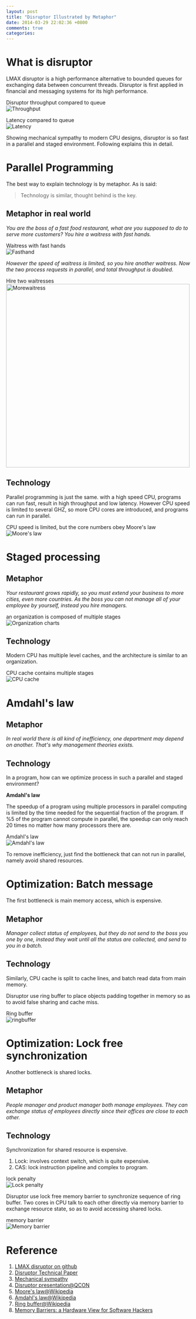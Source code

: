 ```yaml
---
layout: post
title: "Disruptor Illustrated by Metaphor"
date: 2014-03-29 22:02:36 +0800
comments: true
categories: 
---
```

# What is disruptor
LMAX disruptor is a high performance alternative to bounded queues for exchanging data between concurrent threads. Disruptor is first applied in financial and messaging systems for its high performance.

Disruptor throughput compared to queue    
![Throughput](/images/disruptor/throughput.png)

Latency compared to queue    
![Latency](/images/disruptor/latency.png)

Showing mechanical sympathy to modern CPU designs, disruptor is so fast in a parallel and staged environment. Following explains this in detail. 

# Parallel Programming

The best way to explain technology is by metaphor. As is said:
> <p>
> Technology is similar, thought behind is the key.
> <p>

## Metaphor in real world
_You are the boss of a fast food restaurant, what are you supposed to do to serve more customers? You hire a waitress with fast hands._

Waitress with fast hands    
![Fasthand](/images/disruptor/fasthand.jpg)

_However the speed of waitress is limited, so you hire another waitress. Now the two process requests in parallel, and total throughput is doubled._

Hire two waitresses    
<img src="/images/disruptor/morewaitress.gif" alt="Morewaitress" width="500">

## Technology
Parallel programming is just the same. with a high speed CPU, programs can run fast, result in high throughput and low latency. However CPU speed is limited to several GHZ, so more CPU cores are introduced, and programs can run in parallel. 

CPU speed is limited, but the core numbers obey Moore's law    
![Moore's law](/images/disruptor/moore.jpg)

# Staged processing

## Metaphor
_Your restaurant grows rapidly, so you must extend your business to more cities, even more countries. As the boss you can not manage all of your employee by yourself, instead you hire managers._

an organization is composed of multiple stages    
![Organization charts](/images/disruptor/organizational_charts.gif)

## Technology
Modern CPU has multiple level caches, and the architecture is similar to an organization.

CPU cache contains multiple stages    
![CPU cache](/images/disruptor/cache.png)

# Amdahl's law

## Metaphor
_In real world there is all kind of inefficiency, one department may depend on another. That's why management theories exists._ 

## Technology
In a program, how can we optimize process in such a parallel and staged environment? 

**Amdahl's law**

The speedup of a program using multiple processors in parallel computing is limited by the time needed for the sequential fraction of the program. If %5 of the program cannot compute in parallel, the speedup can only reach 20 times no matter how many processors there are. 

Amdahl's law    
![Amdahl's law](/images/disruptor/amdahl.png)

To remove inefficiency, just find the bottleneck that can not run in parallel, namely avoid shared resources.

# Optimization: Batch message
The first bottleneck is main memory access, which is expensive.

## Metaphor
_Manager collect status of employees, but they do not send to the boss you one by one, instead they wait until all the status are collected, and send to you in a batch._

## Technology
Similarly, CPU cache is split to cache lines, and batch read data from main memory.  

Disruptor use ring buffer to place objects padding together in memory so as to avoid false sharing and cache miss.

Ring buffer    
![ringbuffer](/images/disruptor/ringbuffer.jpg)

# Optimization: Lock free synchronization
Another bottleneck is shared locks.

## Metaphor
_People manager and product manager both manage employees. They can exchange status of employees directly since their offices are close to each other._

## Technology
Synchronization for shared resource is expensive. 

1. Lock: involves context switch, which is quite expensive.
1. CAS: lock instruction pipeline and complex to program.

lock penalty    
![Lock penalty](/images/disruptor/lockpenalty.png)

Disruptor use lock free memory barrier to synchronize sequence of ring buffer. Two cores in CPU talk to each other directly via memory barrier to exchange resource state, so as to avoid accessing shared locks.

memory barrier    
![Memory barrier](/images/disruptor/memorybarrier.png)

# Reference
1. [LMAX disruptor on github](http://lmax-exchange.github.io/disruptor/)
1. [Disruptor Technical Paper](http://disruptor.googlecode.com/files/Disruptor-1.0.pdf)
1. [Mechanical sympathy](http://mechanical-sympathy.blogspot.com/)
1. [Disruptor presentation@QCON](http://www.infoq.com/presentations/LMAX)
1. [Moore's law@Wikipedia](http://en.wikipedia.org/wiki/Moore_Law)
1. [Amdahl's law@Wikipedia](http://en.wikipedia.org/wiki/Amdahl's_law)
1. [Ring buffer@Wikipedia](http://en.wikipedia.org/wiki/Circular_buffer)
1. [Memory Barriers: a Hardware View for Software Hackers](https://www.google.com/url?sa=t&rct=j&q=&esrc=s&source=web&cd=1&cad=rja&ved=0CDAQFjAA&url=http%3A%2F%2Fwww.rdrop.com%2F~paulmck%2Fscalability%2Fpaper%2Fwhymb.2009.04.05a.pdf&ei=cJfUUrS5BM2CogSWy4DIAw&usg=AFQjCNHA6MjCwoLJFe5dQTye_uI9dimTNg&sig2=tU3Q4l6EbVsTMf7fOqH5hA)
